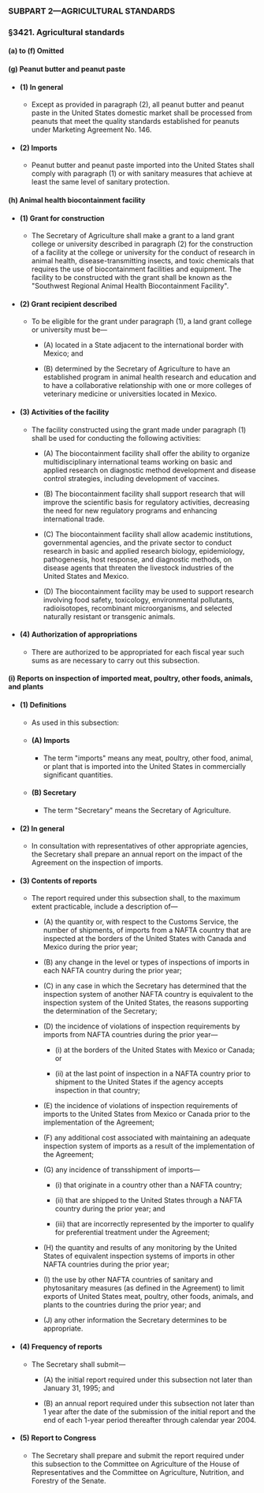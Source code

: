 ### SUBPART 2—AGRICULTURAL STANDARDS

### §3421. Agricultural standards
#### (a) to (f) Omitted
#### (g) Peanut butter and peanut paste
* #### (1) In general
  * Except as provided in paragraph (2), all peanut butter and peanut paste in the United States domestic market shall be processed from peanuts that meet the quality standards established for peanuts under Marketing Agreement No. 146.

* #### (2) Imports
  * Peanut butter and peanut paste imported into the United States shall comply with paragraph (1) or with sanitary measures that achieve at least the same level of sanitary protection.

#### (h) Animal health biocontainment facility
* #### (1) Grant for construction
  * The Secretary of Agriculture shall make a grant to a land grant college or university described in paragraph (2) for the construction of a facility at the college or university for the conduct of research in animal health, disease-transmitting insects, and toxic chemicals that requires the use of biocontainment facilities and equipment. The facility to be constructed with the grant shall be known as the "Southwest Regional Animal Health Biocontainment Facility".

* #### (2) Grant recipient described
  * To be eligible for the grant under paragraph (1), a land grant college or university must be—

    * (A) located in a State adjacent to the international border with Mexico; and

    * (B) determined by the Secretary of Agriculture to have an established program in animal health research and education and to have a collaborative relationship with one or more colleges of veterinary medicine or universities located in Mexico.

* #### (3) Activities of the facility
  * The facility constructed using the grant made under paragraph (1) shall be used for conducting the following activities:

    * (A) The biocontainment facility shall offer the ability to organize multidisciplinary international teams working on basic and applied research on diagnostic method development and disease control strategies, including development of vaccines.

    * (B) The biocontainment facility shall support research that will improve the scientific basis for regulatory activities, decreasing the need for new regulatory programs and enhancing international trade.

    * (C) The biocontainment facility shall allow academic institutions, governmental agencies, and the private sector to conduct research in basic and applied research biology, epidemiology, pathogenesis, host response, and diagnostic methods, on disease agents that threaten the livestock industries of the United States and Mexico.

    * (D) The biocontainment facility may be used to support research involving food safety, toxicology, environmental pollutants, radioisotopes, recombinant microorganisms, and selected naturally resistant or transgenic animals.

* #### (4) Authorization of appropriations
  * There are authorized to be appropriated for each fiscal year such sums as are necessary to carry out this subsection.

#### (i) Reports on inspection of imported meat, poultry, other foods, animals, and plants
* #### (1) Definitions
  * As used in this subsection:

  * #### (A) Imports
    * The term "imports" means any meat, poultry, other food, animal, or plant that is imported into the United States in commercially significant quantities.

  * #### (B) Secretary
    * The term "Secretary" means the Secretary of Agriculture.

* #### (2) In general
  * In consultation with representatives of other appropriate agencies, the Secretary shall prepare an annual report on the impact of the Agreement on the inspection of imports.

* #### (3) Contents of reports
  * The report required under this subsection shall, to the maximum extent practicable, include a description of—

    * (A) the quantity or, with respect to the Customs Service, the number of shipments, of imports from a NAFTA country that are inspected at the borders of the United States with Canada and Mexico during the prior year;

    * (B) any change in the level or types of inspections of imports in each NAFTA country during the prior year;

    * (C) in any case in which the Secretary has determined that the inspection system of another NAFTA country is equivalent to the inspection system of the United States, the reasons supporting the determination of the Secretary;

    * (D) the incidence of violations of inspection requirements by imports from NAFTA countries during the prior year—

      * (i) at the borders of the United States with Mexico or Canada; or

      * (ii) at the last point of inspection in a NAFTA country prior to shipment to the United States if the agency accepts inspection in that country;


    * (E) the incidence of violations of inspection requirements of imports to the United States from Mexico or Canada prior to the implementation of the Agreement;

    * (F) any additional cost associated with maintaining an adequate inspection system of imports as a result of the implementation of the Agreement;

    * (G) any incidence of transshipment of imports—

      * (i) that originate in a country other than a NAFTA country;

      * (ii) that are shipped to the United States through a NAFTA country during the prior year; and

      * (iii) that are incorrectly represented by the importer to qualify for preferential treatment under the Agreement;


    * (H) the quantity and results of any monitoring by the United States of equivalent inspection systems of imports in other NAFTA countries during the prior year;

    * (I) the use by other NAFTA countries of sanitary and phytosanitary measures (as defined in the Agreement) to limit exports of United States meat, poultry, other foods, animals, and plants to the countries during the prior year; and

    * (J) any other information the Secretary determines to be appropriate.

* #### (4) Frequency of reports
  * The Secretary shall submit—

    * (A) the initial report required under this subsection not later than January 31, 1995; and

    * (B) an annual report required under this subsection not later than 1 year after the date of the submission of the initial report and the end of each 1-year period thereafter through calendar year 2004.

* #### (5) Report to Congress
  * The Secretary shall prepare and submit the report required under this subsection to the Committee on Agriculture of the House of Representatives and the Committee on Agriculture, Nutrition, and Forestry of the Senate.